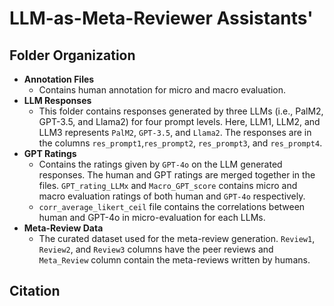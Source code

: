 # LLM-as-Meta-Reviewer Assistants'

## Folder Organization

- **Annotation Files**
  - Contains human annotation for micro and macro evaluation.
- **LLM Responses**
  - This folder contains responses generated by three LLMs (i.e., PalM2, GPT-3.5, and Llama2) for four prompt levels. Here, LLM1, LLM2, and LLM3 represents `PalM2`, `GPT-3.5`, and `Llama2`. The responses are in the columns `res_prompt1`,`res_prompt2`, `res_prompt3`, and `res_prompt4`.
- **GPT Ratings**
  - Contains the ratings given by `GPT-4o` on the LLM generated responses. The human and GPT ratings are merged together in the files. `GPT_rating_LLMx` and `Macro_GPT_score` contains micro and macro evaluation ratings of both human and `GPT-4o` respectively.  
  - `corr_average_likert_ceil` file contains the correlations between human and GPT-4o in micro-evaluation for each LLMs.
- **Meta-Review Data** 
  - The curated dataset used for the meta-review generation. `Review1`, `Review2`, and `Review3` columns have the peer reviews and `Meta_Review` column contain the meta-reviews written by humans.  

## Citation